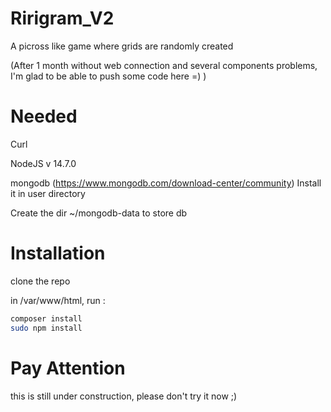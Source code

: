 # Ririgram_V2
A picross like game where grids are randomly created

(After 1 month without web connection and several components problems, I'm glad to be able to push some code here =)  )


# Needed
Curl

NodeJS v 14.7.0

mongodb (https://www.mongodb.com/download-center/community)
Install it in user directory

Create the dir ~/mongodb-data to store db


# Installation
clone the repo

in /var/www/html, run :
```bash
composer install
sudo npm install
```


# Pay Attention
this is still under construction,
please don't try it now ;) 
